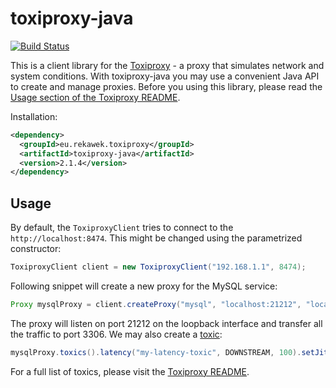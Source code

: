 # toxiproxy-java

[![Build Status](https://travis-ci.org/trekawek/toxiproxy-java.svg?branch=master)](https://travis-ci.org/trekawek/toxiproxy-java)

This is a client library for the [Toxiproxy](https://github.com/shopify/toxiproxy) - a proxy that simulates network and system conditions. With toxiproxy-java you may use a convenient Java API to create and manage proxies. Before you using this library, please read the [Usage section of the Toxiproxy README](https://github.com/shopify/toxiproxy#usage).

Installation:

```xml
<dependency>
  <groupId>eu.rekawek.toxiproxy</groupId>
  <artifactId>toxiproxy-java</artifactId>
  <version>2.1.4</version>
</dependency>
```

## Usage

By default, the `ToxiproxyClient` tries to connect to the `http://localhost:8474`. This might be changed using the parametrized constructor:

```java
ToxiproxyClient client = new ToxiproxyClient("192.168.1.1", 8474);
```

Following snippet will create a new proxy for the MySQL service:

```java
Proxy mysqlProxy = client.createProxy("mysql", "localhost:21212", "localhost:3306");
```

The proxy will listen on port 21212 on the loopback interface and transfer all the traffic to port 3306. We may also create a [toxic](https://github.com/shopify/toxiproxy#toxics):

```java
mysqlProxy.toxics().latency("my-latency-toxic", DOWNSTREAM, 100).setJitter(15);
```

For a full list of toxics, please visit the [Toxiproxy README](https://github.com/shopify/toxiproxy#toxics).
